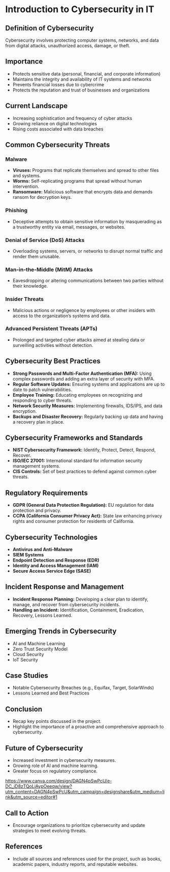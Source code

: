 # Introduction to Cybersecurity in IT

## Definition of Cybersecurity
Cybersecurity involves protecting computer systems, networks, and data from digital attacks, unauthorized access, damage, or theft.

## Importance
- Protects sensitive data (personal, financial, and corporate information)
- Maintains the integrity and availability of IT systems and networks
- Prevents financial losses due to cybercrime
- Protects the reputation and trust of businesses and organizations

## Current Landscape
- Increasing sophistication and frequency of cyber attacks
- Growing reliance on digital technologies
- Rising costs associated with data breaches

## Common Cybersecurity Threats
### Malware
- **Viruses:** Programs that replicate themselves and spread to other files and systems.
- **Worms:** Self-replicating programs that spread without human intervention.
- **Ransomware:** Malicious software that encrypts data and demands ransom for decryption keys.

### Phishing
- Deceptive attempts to obtain sensitive information by masquerading as a trustworthy entity via email, messages, or websites.

### Denial of Service (DoS) Attacks
- Overloading systems, servers, or networks to disrupt normal traffic and render them unusable.

### Man-in-the-Middle (MitM) Attacks
- Eavesdropping or altering communications between two parties without their knowledge.

### Insider Threats
- Malicious actions or negligence by employees or other insiders with access to the organization’s systems and data.

### Advanced Persistent Threats (APTs)
- Prolonged and targeted cyber attacks aimed at stealing data or surveilling activities without detection.

## Cybersecurity Best Practices
- **Strong Passwords and Multi-Factor Authentication (MFA):** Using complex passwords and adding an extra layer of security with MFA.
- **Regular Software Updates:** Ensuring systems and applications are up to date to patch vulnerabilities.
- **Employee Training:** Educating employees on recognizing and responding to cyber threats.
- **Network Security Measures:** Implementing firewalls, IDS/IPS, and data encryption.
- **Backups and Disaster Recovery:** Regularly backing up data and having a recovery plan in place.

## Cybersecurity Frameworks and Standards
- **NIST Cybersecurity Framework:** Identify, Protect, Detect, Respond, Recover.
- **ISO/IEC 27001:** International standard for information security management systems.
- **CIS Controls:** Set of best practices to defend against common cyber threats.

## Regulatory Requirements
- **GDPR (General Data Protection Regulation):** EU regulation for data protection and privacy.
- **CCPA (California Consumer Privacy Act):** State law enhancing privacy rights and consumer protection for residents of California.

## Cybersecurity Technologies
- **Antivirus and Anti-Malware**
- **SIEM Systems**
- **Endpoint Detection and Response (EDR)**
- **Identity and Access Management (IAM)**
- **Secure Access Service Edge (SASE)**

## Incident Response and Management
- **Incident Response Planning:** Developing a clear plan to identify, manage, and recover from cybersecurity incidents.
- **Handling an Incident:** Identification, Containment, Eradication, Recovery, Lessons Learned.

## Emerging Trends in Cybersecurity
- AI and Machine Learning
- Zero Trust Security Model
- Cloud Security
- IoT Security

## Case Studies
- Notable Cybersecurity Breaches (e.g., Equifax, Target, SolarWinds)
- Lessons Learned and Best Practices

## Conclusion
- Recap key points discussed in the project.
- Highlight the importance of a proactive and comprehensive approach to cybersecurity.

## Future of Cybersecurity
- Increased investment in cybersecurity measures.
- Growing role of AI and machine learning.
- Greater focus on regulatory compliance.


https://www.canva.com/design/DAGN4pSwPcU/e-DC_iD8zTQoLjAypOeeqw/view?utm_content=DAGN4pSwPcU&utm_campaign=designshare&utm_medium=link&utm_source=editor#1
## Call to Action
- Encourage organizations to prioritize cybersecurity and update strategies to meet evolving threats.

## References
- Include all sources and references used for the project, such as books, academic papers, industry reports, and reputable websites.
